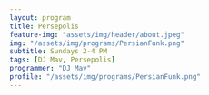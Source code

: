 ```yaml
---
layout: program
title: Persepolis
feature-img: "assets/img/header/about.jpeg"
img: "/assets/img/programs/PersianFunk.png"
subtitle: Sundays 2-4 PM
tags: [DJ Mav, Persepolis]
programmer: "DJ Mav"
profile: "/assets/img/programs/PersianFunk.png"
---
```

